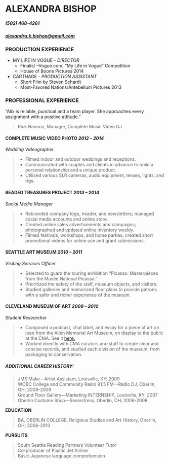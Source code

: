ALEXANDRA BISHOP
================
##### (502) 468-4261
##### alexandra.k.bishop@gmail.com

### PRODUCTION EXPERIENCE
 
* MY LIFE IN VOGUE - *DIRECTOR* 
    * Finalist –Vogue.com, “My Life in Vogue” Competition
    * House of Boone Pictures 2014
* CARTHAGE - *PRODUCTION ASSISTANT*
    * Short Film by Steven Schardt 
    * Most-Favored Nations/Antebellum Pictures 2013 
 
### PROFESSIONAL EXPERIENCE
 “Alix is reliable, punctual and a team player. She approaches every assignment with a positive attitude.”    
> Rick Hannon, Manager, Complete Music Video DJ   

#### COMPLETE MUSIC VIDEO PHOTO _2012 – 2014_
*Wedding Videographer*
> * Filmed indoor and outdoor weddings and receptions.  
> * Communicated with couples and clients in advance to build a personal relationship and a unique product.
> * Utilized various SLR cameras, audio equipment, lenses, lights, and rigs.   
  
#### BEADED TREASURES PROJECT _2013 – 2014_
*Social Media Manager*
> * Rebranded company logo, header, and newsletters; managed social media accounts and online store.
> * Created online sales advertisements and campaigns; photographed and updated online inventory weekly.
> * Filmed festivals, workshops, and home parties; created short promotional videos for online use and grant submissions.   

#### SEATTLE ART MUSEUM _2010 – 2011_
*Visiting Services Officer*
> * Selected to guard the touring exhibition “Picasso: Masterpieces from the Musée National Picasso.”
> * Prioritized the safety of the staff, museum objects, and visitors.
> * Studied galleries and memorized floor plans to provide patrons with a safer and richer experience of the museum.  

#### CLEVELAND MUSEUM OF ART _2009 – 2010_
*Student Researcher*
> * Composed a podcast, chat label, and essay for a piece of art on loan from the Allen Memorial Art Museum, on display to the public at the CMA. See it [here.](http://www.clevelandart.org/art/behind-the-scenes/featured-gallery-installation/beyond-oberlin/allegory-of-poverty/ "Podcast")
> * Worked directly with CMA curators and staff to create clear and concise records, and studied each division of the museum, from packaging to conservation.  

##### ADDITIONAL CAREER HISTORY:
> JMS Make—Artist Assistant, Louisville, KY; 2009   
> WOBC College and Community Radio 91.5 FM—Radio DJ, Oberlin, OH; 2008-2009   
> Ground Floor Gallery—Marketing INTERNSHIP, Louisville, KY; 2007   
> Oberlin Costume Shop—Seamstress, Oberlin, OH; 2006-2008   

**EDUCATION**
> BA, OBERLIN COLLEGE, Religious Studies and Art History, Oberlin, OH; 2006-2010

**PURSUITS**
> South Seattle Reading Partners Volunteer Tutor   
> Co-producer of Plastic Jet Airline   
> Basic Japanese language comprehension

